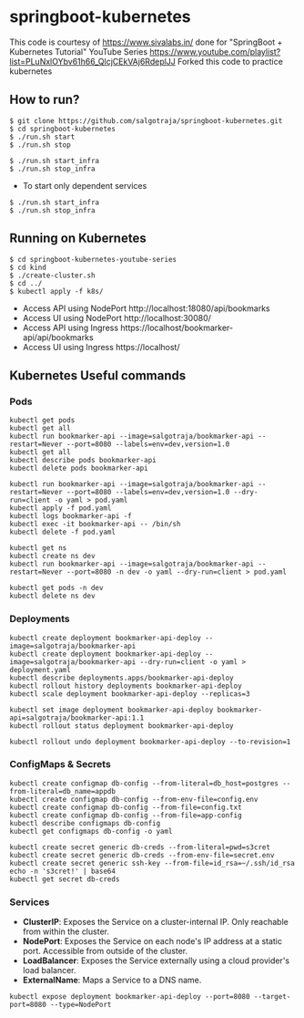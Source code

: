 # springboot-kubernetes
This code is courtesy of https://www.sivalabs.in/ done for "SpringBoot + Kubernetes Tutorial" YouTube Series https://www.youtube.com/playlist?list=PLuNxlOYbv61h66_QlcjCEkVAj6RdeplJJ
Forked this code to practice kubernetes
## How to run?

```shell
$ git clone https://github.com/salgotraja/springboot-kubernetes.git
$ cd springboot-kubernetes
$ ./run.sh start
$ ./run.sh stop

$ ./run.sh start_infra
$ ./run.sh stop_infra
```

* To start only dependent services

```shell
$ ./run.sh start_infra
$ ./run.sh stop_infra
```

## Running on Kubernetes

```shell
$ cd springboot-kubernetes-youtube-series
$ cd kind
$ ./create-cluster.sh
$ cd ../
$ kubectl apply -f k8s/
```

* Access API using NodePort http://localhost:18080/api/bookmarks
* Access UI using NodePort http://localhost:30080/
* Access API using Ingress https://localhost/bookmarker-api/api/bookmarks
* Access UI using Ingress https://localhost/

## Kubernetes Useful commands

### Pods

```shell
kubectl get pods
kubectl get all
kubectl run bookmarker-api --image=salgotraja/bookmarker-api --restart=Never --port=8080 --labels=env=dev,version=1.0
kubectl get all
kubectl describe pods bookmarker-api
kubectl delete pods bookmarker-api

kubectl run bookmarker-api --image=salgotraja/bookmarker-api --restart=Never --port=8080 --labels=env=dev,version=1.0 --dry-run=client -o yaml > pod.yaml
kubectl apply -f pod.yaml
kubectl logs bookmarker-api -f
kubectl exec -it bookmarker-api -- /bin/sh
kubectl delete -f pod.yaml

kubectl get ns
kubectl create ns dev
kubectl run bookmarker-api --image=salgotraja/bookmarker-api --restart=Never --port=8080 -n dev -o yaml --dry-run=client > pod.yaml

kubectl get pods -n dev
kubectl delete ns dev
```

### Deployments

```shell
kubectl create deployment bookmarker-api-deploy --image=salgotraja/bookmarker-api
kubectl create deployment bookmarker-api-deploy --image=salgotraja/bookmarker-api --dry-run=client -o yaml > deployment.yaml
kubectl describe deployments.apps/bookmarker-api-deploy
kubectl rollout history deployments bookmarker-api-deploy
kubectl scale deployment bookmarker-api-deploy --replicas=3

kubectl set image deployment bookmarker-api-deploy bookmarker-api=salgotraja/bookmarker-api:1.1
kubectl rollout status deployment bookmarker-api-deploy

kubectl rollout undo deployment bookmarker-api-deploy --to-revision=1
```

### ConfigMaps & Secrets

```shell
kubectl create configmap db-config --from-literal=db_host=postgres --from-literal=db_name=appdb
kubectl create configmap db-config --from-env-file=config.env
kubectl create configmap db-config --from-file=config.txt
kubectl create configmap db-config --from-file=app-config
kubectl describe configmaps db-config
kubectl get configmaps db-config -o yaml

kubectl create secret generic db-creds --from-literal=pwd=s3cret
kubectl create secret generic db-creds --from-env-file=secret.env
kubectl create secret generic ssh-key --from-file=id_rsa=~/.ssh/id_rsa
echo -n 's3cret!' | base64
kubectl get secret db-creds
```

### Services

* **ClusterIP**:  Exposes the Service on a cluster-internal IP. Only reachable from within the cluster.
* **NodePort**: Exposes the Service on each node's IP address at a static port. Accessible from outside of the cluster.
* **LoadBalancer**: Exposes the Service externally using a cloud provider's load balancer.
* **ExternalName**: Maps a Service to a DNS name.

```shell
kubectl expose deployment bookmarker-api-deploy --port=8080 --target-port=8080 --type=NodePort
```